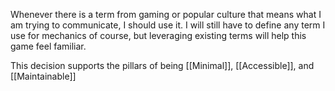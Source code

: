 Whenever there is a term from gaming or popular culture that means what I am trying to communicate, I should use it. I will still have to define any term I use for mechanics of course, but leveraging existing terms will help this game feel familiar.

This decision supports the pillars of being [[Minimal]], [[Accessible]], and [[Maintainable]]